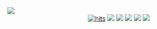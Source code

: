 <img src="https://user-images.githubusercontent.com/51168329/213314943-327e7274-cd6a-4561-9bf0-0ab10975a43d.png">
<div align="center">
  <a href="https://github.com/andreinaoliveira/Netflix-Automantion-with-Cypress"><img alt="hits" src="https://hits.sh/github.com/andreinaoliveira/Netflix-Automantion-with-Cypress.svg"/></a>
  <a href="https://github.com/andreinaoliveira/Netflix-Automantion-with-Cypress/graphs/commit-activity"><img src="https://img.shields.io/github/last-commit/andreinaoliveira/netflix-automantion-with-cypress"></a>
  <a href="https://github.com/andreinaoliveira/Netflix-Automantion-with-Cypress"><img src="https://img.shields.io/badge/status-In%20Progress-yellow"></a>
  <a href="https://github.com/andreinaoliveira/Netflix-Automantion-with-Cypress/stargazers"><img src="https://img.shields.io/github/stars/andreinaoliveira/Netflix-Automantion-with-Cypress?style=social"></a>
  <a href="https://github.com/andreinaoliveira/Netflix-Automantion-with-Cypress/network/members"><img src="https://img.shields.io/github/forks/andreinaoliveira/Netflix-Automantion-with-Cypress?style=social"></a>
  <a href="https://github.com/andreinaoliveira"><img src="https://img.shields.io/github/followers/andreinaoliveira?style=social"></a>
</div>
